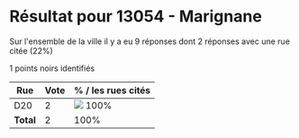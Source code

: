 # Résultat pour 13054 - Marignane

Sur l'ensemble de la ville il y a eu 9 réponses dont 2 réponses avec une rue citée (22%)

1 points noirs identifiés

| Rue | Vote | % / les rues cités|
|-----|------|-------------------|
| D20 | 2 | <img src="../../img/bar_100.gif" />&nbsp;100%|
| **Total** | 2 | 100%|
